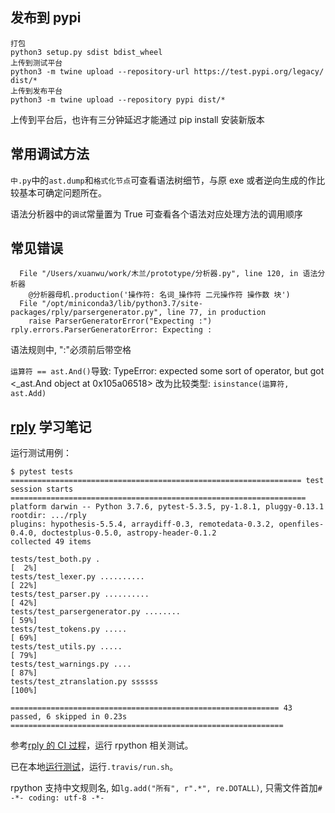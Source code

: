 ## 发布到 pypi
```
打包
python3 setup.py sdist bdist_wheel
上传到测试平台
python3 -m twine upload --repository-url https://test.pypi.org/legacy/ dist/*
上传到发布平台
python3 -m twine upload --repository pypi dist/*
```
上传到平台后，也许有三分钟延迟才能通过 pip install 安装新版本

## 常用调试方法

`中.py`中的`ast.dump`和`格式化节点`可查看语法树细节，与原 exe 或者逆向生成的作比较基本可确定问题所在。

语法分析器中的`调试`常量置为 True 可查看各个语法对应处理方法的调用顺序

## 常见错误

```
  File "/Users/xuanwu/work/木兰/prototype/分析器.py", line 120, in 语法分析器
    @分析器母机.production('操作符: 名词_操作符 二元操作符 操作数 块')
  File "/opt/miniconda3/lib/python3.7/site-packages/rply/parsergenerator.py", line 77, in production
    raise ParserGeneratorError("Expecting :")
rply.errors.ParserGeneratorError: Expecting :
```
语法规则中, ":"必须前后带空格

`运算符 == ast.And()`导致:
TypeError: expected some sort of operator, but got <_ast.And object at 0x105a06518>
改为比较类型: `isinstance(运算符, ast.Add)`

## [rply](https://github.com/alex/rply) 学习笔记

运行测试用例：
```
$ pytest tests
================================================================= test session starts ==================================================================
platform darwin -- Python 3.7.6, pytest-5.3.5, py-1.8.1, pluggy-0.13.1
rootdir: .../rply
plugins: hypothesis-5.5.4, arraydiff-0.3, remotedata-0.3.2, openfiles-0.4.0, doctestplus-0.5.0, astropy-header-0.1.2
collected 49 items                                                                                                                                     

tests/test_both.py .                                                                                                                             [  2%]
tests/test_lexer.py ..........                                                                                                                   [ 22%]
tests/test_parser.py ..........                                                                                                                  [ 42%]
tests/test_parsergenerator.py ........                                                                                                           [ 59%]
tests/test_tokens.py .....                                                                                                                       [ 69%]
tests/test_utils.py .....                                                                                                                        [ 79%]
tests/test_warnings.py ....                                                                                                                      [ 87%]
tests/test_ztranslation.py ssssss                                                                                                                [100%]

============================================================ 43 passed, 6 skipped in 0.23s =============================================================
```
参考[rply 的 CI 过程](https://travis-ci.org/github/alex/rply/jobs/728603786)，运行 rpython 相关测试。

已在本地[运行测试](https://github.com/alex/rply/pull/104)，运行`.travis/run.sh`。

rpython 支持中文规则名, 如`lg.add("所有", r".*", re.DOTALL)`, 只需文件首加`# -*- coding: utf-8 -*-`
